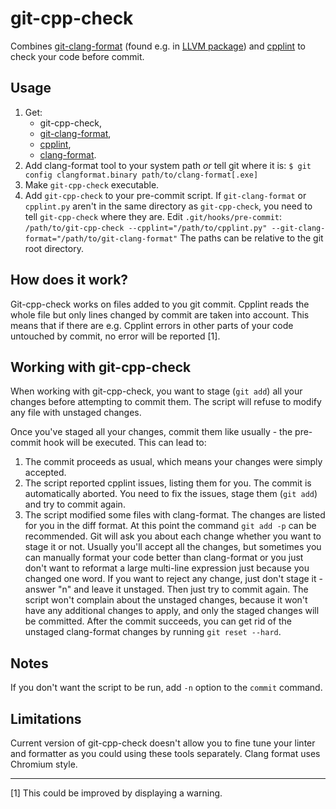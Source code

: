 git-cpp-check
=============

Combines [git-clang-format](https://llvm.org/svn/llvm-project/cfe/trunk/tools/clang-format/git-clang-format) (found e.g. in [LLVM package](http://llvm.org/releases/download.html)) and [cpplint](http://google-styleguide.googlecode.com/svn/trunk/cpplint/cpplint.py) to check your code before commit.

Usage
-----

1. Get:
   - git-cpp-check,
   - [git-clang-format](https://llvm.org/svn/llvm-project/cfe/trunk/tools/clang-format/git-clang-format),
   - [cpplint](http://google-styleguide.googlecode.com/svn/trunk/cpplint/cpplint.py),
   - [clang-format](http://llvm.org/builds/).
2. Add clang-format tool to your system path *or* tell git where it is:
   `$ git config clangformat.binary path/to/clang-format[.exe]`
3. Make `git-cpp-check` executable.
4. Add `git-cpp-check` to your pre-commit script. If `git-clang-format` or `cpplint.py` aren't in the same directory as `git-cpp-check`, you need to tell `git-cpp-check` where they are. Edit `.git/hooks/pre-commit`:
  `/path/to/git-cpp-check --cpplint="/path/to/cpplint.py" --git-clang-format="/path/to/git-clang-format"`
  The paths can be relative to the git root directory.

How does it work?
-----------------
Git-cpp-check works on files added to you git commit. Cpplint reads the whole file but only lines changed by commit are taken into account. This means that if there are e.g. Cpplint errors in other parts of your code untouched by commit, no error will be reported [1].

Working with git-cpp-check
--------------------------
When working with git-cpp-check, you want to stage (`git add`) all your changes before attempting to commit them. The script will refuse to modify any file with unstaged changes.

Once you've staged all your changes, commit them like usually - the pre-commit hook will be executed. This can lead to:

1. The commit proceeds as usual, which means your changes were simply accepted.
2. The script reported cpplint issues, listing them for you. The commit is automatically aborted. You need to fix the issues, stage them (`git add`) and try to commit again.
3. The script modified some files with clang-format. The changes are listed for you in the diff format. At this point the command `git add -p` can be recommended. Git will ask you about each change whether you want to stage it or not. Usually you'll accept all the changes, but sometimes you can manually format your code better than clang-format or you just don't want to reformat a large multi-line expression just because you changed one word. If you want to reject any change, just don't stage it - answer "n" and leave it unstaged. Then just try to commit again. The script won't complain about the unstaged changes, because it won't have any additional changes to apply, and only the staged changes will be committed. After the commit succeeds, you can get rid of the unstaged clang-format changes by running `git reset --hard`.

Notes
-----
If you don't want the script to be run, add `-n` option to the `commit` command.

Limitations
-----------
Current version of git-cpp-check doesn't allow you to fine tune your linter and formatter as you could using these tools separately. Clang format uses Chromium style.

---
[1] This could be improved by displaying a warning.
